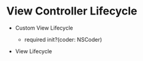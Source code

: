# View Controller Lifecycle


   - Custom View Lifecycle
      - required init?(coder: NSCoder)
      
   - View Lifecycle
